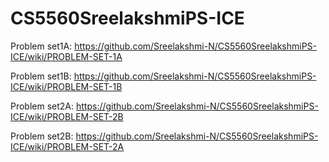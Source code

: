 # CS5560SreelakshmiPS-ICE
Problem set1A: https://github.com/Sreelakshmi-N/CS5560SreelakshmiPS-ICE/wiki/PROBLEM-SET-1A

Problem set1B: https://github.com/Sreelakshmi-N/CS5560SreelakshmiPS-ICE/wiki/PROBLEM-SET-1B

Problem set2A: https://github.com/Sreelakshmi-N/CS5560SreelakshmiPS-ICE/wiki/PROBLEM-SET-2B

Problem set2B: https://github.com/Sreelakshmi-N/CS5560SreelakshmiPS-ICE/wiki/PROBLEM-SET-2A
